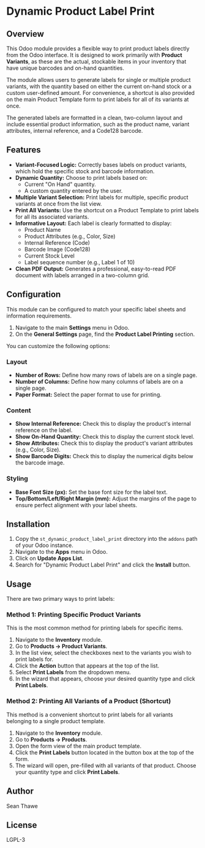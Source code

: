 # Dynamic Product Label Print

## Overview

This Odoo module provides a flexible way to print product labels directly from the Odoo interface. It is designed to work primarily with **Product Variants**, as these are the actual, stockable items in your inventory that have unique barcodes and on-hand quantities.

The module allows users to generate labels for single or multiple product variants, with the quantity based on either the current on-hand stock or a custom user-defined amount. For convenience, a shortcut is also provided on the main Product Template form to print labels for all of its variants at once.

The generated labels are formatted in a clean, two-column layout and include essential product information, such as the product name, variant attributes, internal reference, and a Code128 barcode.

## Features

- **Variant-Focused Logic:** Correctly bases labels on product variants, which hold the specific stock and barcode information.
- **Dynamic Quantity:** Choose to print labels based on:
    - Current "On Hand" quantity.
    - A custom quantity entered by the user.
- **Multiple Variant Selection:** Print labels for multiple, specific product variants at once from the list view.
- **Print All Variants:** Use the shortcut on a Product Template to print labels for all its associated variants.
- **Informative Layout:** Each label is clearly formatted to display:
    - Product Name
    - Product Attributes (e.g., Color, Size)
    - Internal Reference (Code)
    - Barcode Image (Code128)
    - Current Stock Level
    - Label sequence number (e.g., Label 1 of 10)
- **Clean PDF Output:** Generates a professional, easy-to-read PDF document with labels arranged in a two-column grid.

## Configuration

This module can be configured to match your specific label sheets and information requirements.

1.  Navigate to the main **Settings** menu in Odoo.
2.  On the **General Settings** page, find the **Product Label Printing** section.

You can customize the following options:

### Layout
-   **Number of Rows:** Define how many rows of labels are on a single page.
-   **Number of Columns:** Define how many columns of labels are on a single page.
-   **Paper Format:** Select the paper format to use for printing.

### Content
-   **Show Internal Reference:** Check this to display the product's internal reference on the label.
-   **Show On-Hand Quantity:** Check this to display the current stock level.
-   **Show Attributes:** Check this to display the product's variant attributes (e.g., Color, Size).
-   **Show Barcode Digits:** Check this to display the numerical digits below the barcode image.

### Styling
-   **Base Font Size (px):** Set the base font size for the label text.
-   **Top/Bottom/Left/Right Margin (mm):** Adjust the margins of the page to ensure perfect alignment with your label sheets.

## Installation

1.  Copy the `st_dynamic_product_label_print` directory into the `addons` path of your Odoo instance.
2.  Navigate to the **Apps** menu in Odoo.
3.  Click on **Update Apps List**.
4.  Search for "Dynamic Product Label Print" and click the **Install** button.

## Usage

There are two primary ways to print labels:

### Method 1: Printing Specific Product Variants

This is the most common method for printing labels for specific items.

1.  Navigate to the **Inventory** module.
2.  Go to **Products -> Product Variants**.
3.  In the list view, select the checkboxes next to the variants you wish to print labels for.
4.  Click the **Action** button that appears at the top of the list.
5.  Select **Print Labels** from the dropdown menu.
6.  In the wizard that appears, choose your desired quantity type and click **Print Labels**.

### Method 2: Printing All Variants of a Product (Shortcut)

This method is a convenient shortcut to print labels for all variants belonging to a single product template.

1.  Navigate to the **Inventory** module.
2.  Go to **Products -> Products**.
3.  Open the form view of the main product template.
4.  Click the **Print Labels** button located in the button box at the top of the form.
5.  The wizard will open, pre-filled with all variants of that product. Choose your quantity type and click **Print Labels**.

## Author

Sean Thawe

## License

LGPL-3
